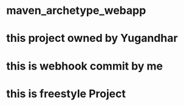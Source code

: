 # maven_archetype_webapp
# this project owned by Yugandhar
# this is webhook commit by me
# this is freestyle Project
